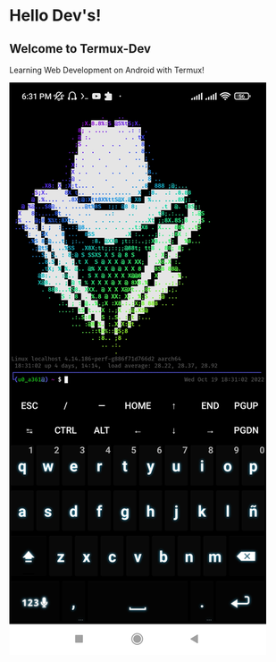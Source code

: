 <h1>Hello Dev's!</h1>
<h2>Welcome to Termux-Dev</h2>
<p>Learning Web Development on Android with Termux!</p>
<img src="https://github.com/Darkmux/cyberspy/blob/main/images/CyberSpy.png">
